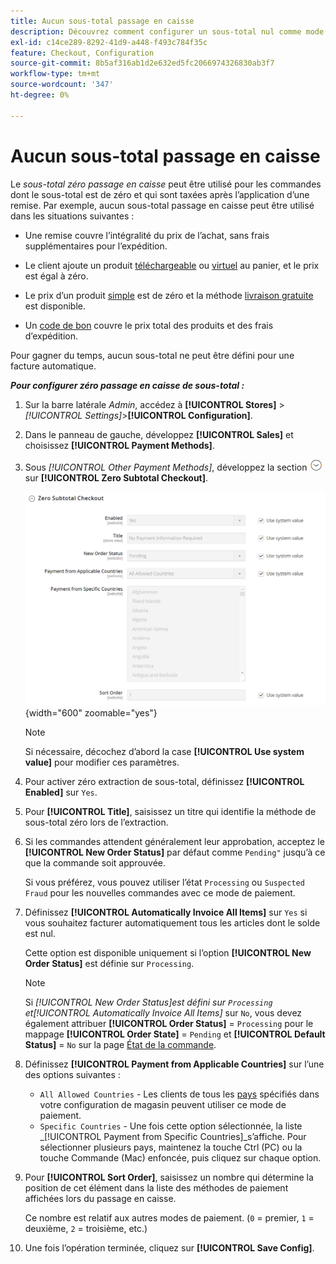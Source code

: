 ```yaml
---
title: Aucun sous-total passage en caisse
description: Découvrez comment configurer un sous-total nul comme mode de paiement hors ligne sur votre boutique.
exl-id: c14ce289-8292-41d9-a448-f493c784f35c
feature: Checkout, Configuration
source-git-commit: 8b5af316ab1d2e632ed5fc2066974326830ab3f7
workflow-type: tm+mt
source-wordcount: '347'
ht-degree: 0%

---
```


# Aucun sous-total passage en caisse

Le _sous-total zéro passage en caisse_ peut être utilisé pour les commandes dont le sous-total est de zéro et qui sont taxées après l’application d’une remise. Par exemple, aucun sous-total passage en caisse peut être utilisé dans les situations suivantes :

- Une remise couvre l’intégralité du prix de l’achat, sans frais supplémentaires pour l’expédition.

- Le client ajoute un produit [téléchargeable](../catalog/product-create-downloadable.md) ou [virtuel](../catalog/product-create-virtual.md) au panier, et le prix est égal à zéro.

- Le prix d’un produit [simple](../catalog/product-create-simple.md) est de zéro et la méthode [livraison gratuite](shipping-free.md) est disponible.

- Un [code de bon](../merchandising-promotions/price-rules-cart-coupon.md) couvre le prix total des produits et des frais d’expédition.

Pour gagner du temps, aucun sous-total ne peut être défini pour une facture automatique.

**_Pour configurer zéro passage en caisse de sous-total :_**

1. Sur la barre latérale _Admin_, accédez à **[!UICONTROL Stores]** > _[!UICONTROL Settings]_>**[!UICONTROL Configuration]**.

1. Dans le panneau de gauche, développez **[!UICONTROL Sales]** et choisissez **[!UICONTROL Payment Methods]**.

1. Sous _[!UICONTROL Other Payment Methods]_, développez la section ![Sélecteur d’extension](../assets/icon-display-expand.png) sur **[!UICONTROL Zero Subtotal Checkout]**.

   ![Zéro passage en caisse sous-total](../configuration-reference/sales/assets/payment-methods-zero-subtotal-checkout.png){width="600" zoomable="yes"}

   >[!NOTE]
   >
   >Si nécessaire, décochez d’abord la case **[!UICONTROL Use system value]** pour modifier ces paramètres.

1. Pour activer zéro extraction de sous-total, définissez **[!UICONTROL Enabled]** sur `Yes`.

1. Pour **[!UICONTROL Title]**, saisissez un titre qui identifie la méthode de sous-total zéro lors de l’extraction.

1. Si les commandes attendent généralement leur approbation, acceptez le **[!UICONTROL New Order Status]** par défaut comme `Pending"` jusqu’à ce que la commande soit approuvée.

   Si vous préférez, vous pouvez utiliser l’état `Processing` ou `Suspected Fraud` pour les nouvelles commandes avec ce mode de paiement.

1. Définissez **[!UICONTROL Automatically Invoice All Items]** sur `Yes` si vous souhaitez facturer automatiquement tous les articles dont le solde est nul.

   Cette option est disponible uniquement si l’option **[!UICONTROL New Order Status]** est définie sur `Processing`.

   >[!NOTE]
   >
   >Si _[!UICONTROL New Order Status]_est défini sur `Processing` et_[!UICONTROL Automatically Invoice All Items]_ sur `No`, vous devez également attribuer **[!UICONTROL Order Status]** = `Processing` pour le mappage **[!UICONTROL Order State]** = `Pending` et **[!UICONTROL Default Status]** = `No` sur la page [État de la commande](order-status.md#custom-order-status).

1. Définissez **[!UICONTROL Payment from Applicable Countries]** sur l’une des options suivantes :

   - `All Allowed Countries` - Les clients de tous les [pays](../getting-started/store-details.md#country-options) spécifiés dans votre configuration de magasin peuvent utiliser ce mode de paiement.
   - `Specific Countries` - Une fois cette option sélectionnée, la liste _[!UICONTROL Payment from Specific Countries]_s’affiche. Pour sélectionner plusieurs pays, maintenez la touche Ctrl (PC) ou la touche Commande (Mac) enfoncée, puis cliquez sur chaque option.

1. Pour **[!UICONTROL Sort Order]**, saisissez un nombre qui détermine la position de cet élément dans la liste des méthodes de paiement affichées lors du passage en caisse.

   Ce nombre est relatif aux autres modes de paiement. (`0` = premier, `1` = deuxième, `2` = troisième, etc.)

1. Une fois l’opération terminée, cliquez sur **[!UICONTROL Save Config]**.
